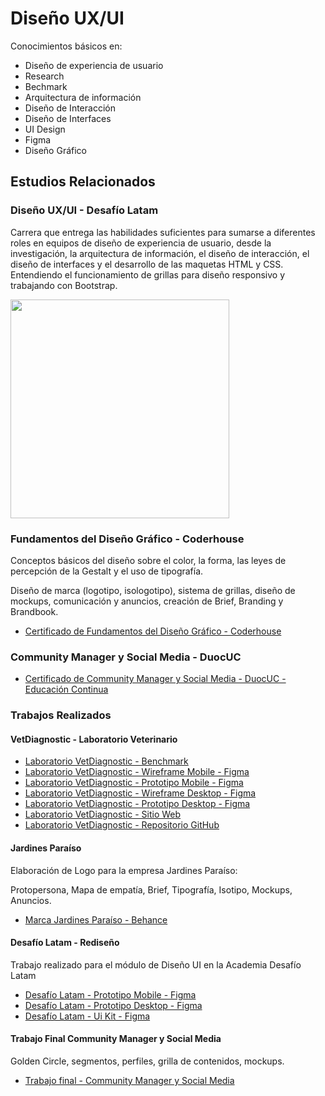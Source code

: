 # Diseño UX/UI


Conocimientos básicos en: 
- Diseño de experiencia de usuario
- Research
- Bechmark
- Arquitectura de información
- Diseño de Interacción
- Diseño de Interfaces
- UI Design
- Figma
- Diseño Gráfico


## Estudios Relacionados

### Diseño UX/UI - Desafío Latam

Carrera que entrega las habilidades suficientes para sumarse a diferentes roles en equipos de diseño de experiencia de usuario, desde la investigación, la arquitectura de información, el diseño de interacción, el diseño de interfaces y el desarrollo de las maquetas HTML y CSS. Entendiendo el funcionamiento de grillas para diseño responsivo y trabajando con Bootstrap.

<img src="https://desafiosdev.s3.amazonaws.com/uploads/certification/image/15100/aprobacion-final-proyecto-ux-ui-g24-9589.png" width="350px" height="auto"/>


### Fundamentos del Diseño Gráfico - Coderhouse 

Conceptos básicos del diseño sobre el color, la forma, las leyes de percepción de la Gestalt y el uso de tipografía.

Diseño de marca (logotipo, isologotipo), sistema de grillas, diseño de mockups, comunicación y anuncios, creación de Brief, Branding y Brandbook.

- <a href="https://www.coderhouse.cl/certificados/62eacc232367140024029891">Certificado de Fundamentos del Diseño Gráfico - Coderhouse </a>

### Community Manager y Social Media - DuocUC

- <a href="https://drive.google.com/file/d/1R7a4XkqLEsNX6I1PycsAWS7SQq5eOx7Y/view">Certificado de Community Manager y Social Media - DuocUC - Educación Continua</a>

### Trabajos Realizados

#### VetDiagnostic - Laboratorio Veterinario
- <a href="https://www.figma.com/proto/S9SvxZAiotT2zhvNpFL9JI/Laboratorio?node-id=237%3A463&scaling=scale-down&page-id=229%3A459&starting-point-node-id=237%3A463">Laboratorio VetDiagnostic - Benchmark</a>
- <a href="https://www.figma.com/proto/S9SvxZAiotT2zhvNpFL9JI/Laboratorio?node-id=2%3A48&scaling=scale-down&page-id=0%3A1&starting-point-node-id=2%3A48&show-proto-sidebar=1">Laboratorio VetDiagnostic - Wireframe Mobile - Figma</a> 
- <a href="https://www.figma.com/proto/S9SvxZAiotT2zhvNpFL9JI/Laboratorio?node-id=43%3A271&scaling=scale-down&page-id=0%3A1&starting-point-node-id=43%3A271&show-proto-sidebar=1">Laboratorio VetDiagnostic - Prototipo Mobile - Figma</a>
- <a href="https://www.figma.com/proto/S9SvxZAiotT2zhvNpFL9JI/Laboratorio?node-id=15%3A674&scaling=scale-down&page-id=15%3A673&starting-point-node-id=15%3A674&show-proto-sidebar=1">Laboratorio VetDiagnostic - Wireframe Desktop - Figma</a>
- <a href="https://www.figma.com/proto/S9SvxZAiotT2zhvNpFL9JI/Laboratorio?node-id=175%3A530&scaling=scale-down&page-id=15%3A673&starting-point-node-id=175%3A530&show-proto-sidebar=1">Laboratorio VetDiagnostic - Prototipo Desktop - Figma</a> 
- <a href="https://vetdiagnostic.cl/index.html">Laboratorio VetDiagnostic - Sitio Web</a>
- <a href="https://github.com/veronica-gonzalez/vetdiagnostic">Laboratorio VetDiagnostic - Repositorio GitHub</a> 

#### Jardines Paraíso

Elaboración de Logo para la empresa Jardines Paraíso:

Protopersona, Mapa de empatía, Brief, Tipografía, Isotipo, Mockups, Anuncios.

- <a href="https://www.behance.net/gallery/149119385/Jardines-Paraiso-Logo">Marca Jardines Paraíso - Behance </a>


#### Desafío Latam - Rediseño

Trabajo realizado para el módulo de Diseño UI en la Academia Desafío Latam

- <a href="https://www.figma.com/proto/3Wq5oAgHc0wvqStIBVZiuP/Academia-Desaf%C3%ADo-Latam?node-id=2%3A2&scaling=scale-down&page-id=0%3A1&starting-point-node-id=2%3A2&show-proto-sidebar=1">Desafío Latam - Prototipo Mobile - Figma</a>
- <a href="https://www.figma.com/proto/3Wq5oAgHc0wvqStIBVZiuP/Academia-Desaf%C3%ADo-Latam?node-id=380%3A2743&scaling=scale-down&page-id=2%3A5&starting-point-node-id=380%3A2743&show-proto-sidebar=1">Desafío Latam - Prototipo Desktop - Figma</a>
- <a href="https://www.figma.com/file/3Wq5oAgHc0wvqStIBVZiuP/Academia-Desaf%C3%ADo-Latam?node-id=6%3A6">Desafío Latam - Ui Kit - Figma</a>

#### Trabajo Final Community Manager y Social Media

Golden Circle, segmentos, perfiles, grilla de contenidos, mockups.

- <a href="https://docs.google.com/presentation/d/111K0RQ_BMVxSb6VlVngIA_5ru-FPhDhThtznXbpTjRM/edit?usp=sharing">Trabajo final - Community Manager y Social Media</a>
